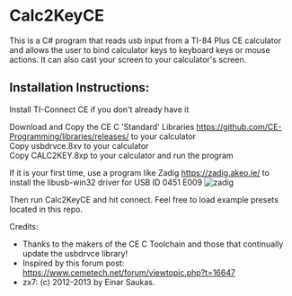# Calc2KeyCE

This is a C# program that reads usb input from a TI-84 Plus CE calculator and allows the user to bind calculator keys to keyboard keys or mouse actions. It can also cast your screen to your calculator's screen.

## Installation Instructions:

Install TI-Connect CE if you don't already have it

Download and Copy the CE C 'Standard' Libraries https://github.com/CE-Programming/libraries/releases/ to your calculator <br/>
Copy usbdrvce.8xv to your calculator<br/>
Copy CALC2KEY.8xp to your calculator and run the program

If it is your first time, use a program like Zadig https://zadig.akeo.ie/ to install the libusb-win32 driver for USB ID 0451 E009
![zadig](https://user-images.githubusercontent.com/21128448/118577897-d55f6e80-b750-11eb-9c48-049f8778a3a5.png)

Then run Calc2KeyCE and hit connect.
Feel free to load example presets located in this repo.


Credits:
+ Thanks to the makers of the CE C Toolchain and those that continually update the usbdrvce library!
+ Inspired by this forum post: https://www.cemetech.net/forum/viewtopic.php?t=16647
+ zx7: (c) 2012-2013 by Einar Saukas.

